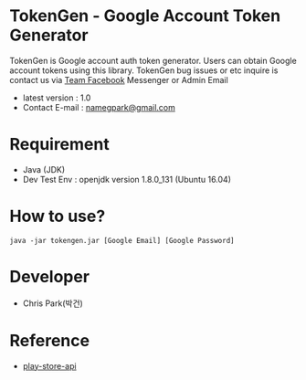 # TokenGen - Google Account Token Generator

TokenGen is Google account auth token generator. Users can obtain Google account tokens using this library. TokenGen bug issues or etc inquire is contact us via [Team Facebook](https://www.facebook.com/exploitforme) Messenger or Admin Email

  - latest version : 1.0
  - Contact E-mail : namegpark@gmail.com
  
# Requirement
  - Java (JDK) 
  - Dev Test Env : openjdk version 1.8.0_131 (Ubuntu 16.04)
# How to use?
    java -jar tokengen.jar [Google Email] [Google Password]

# Developer
- Chris Park(박건)

# Reference
- [play-store-api](https://github.com/yeriomin/play-store-api)